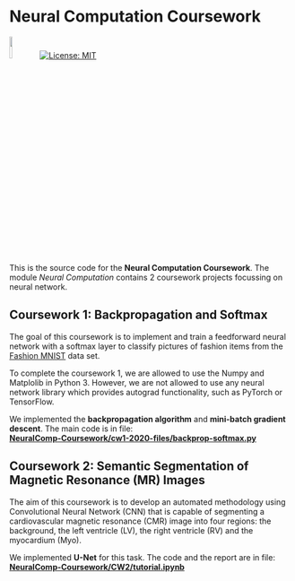 # Neural Computation Coursework

[<img src="https://raw.githubusercontent.com/pytorch/pytorch/master/docs/source/_static/img/pytorch-logo-dark.png" width="10%">](https://pytorch.org/)
[![License: MIT](https://img.shields.io/badge/License-MIT-yellow.svg)](https://opensource.org/licenses/MIT)   

This is the source code for the **Neural Computation Coursework**. The module *Neural Computation* contains 2 coursework projects focussing on neural network.  


## Coursework 1: Backpropagation and Softmax
The goal of this coursework is to implement and train a feedforward neural network with a softmax layer to classify pictures of fashion items from the [Fashion MNIST](https://github.com/zalandoresearch/fashion-mnist) data set.

To complete the coursework 1, we are allowed to use the Numpy and Matplolib in Python 3. However, we are not allowed to use any neural network library which provides autograd functionality, such as PyTorch or TensorFlow.

We implemented the **backpropagation algorithm** and **mini-batch gradient descent**. The main code is in file:  
[**NeuralComp-Coursework/cw1-2020-files/backprop-softmax.py**](https://github.com/LetianLee/NeuralComp-Coursework/blob/main/cw1-2020-files/backprop-softmax.py)


## Coursework 2: Semantic Segmentation of Magnetic Resonance (MR) Images
The aim of this coursework is to develop an automated methodology using Convolutional Neural Network (CNN) that is capable of segmenting a cardiovascular magnetic resonance (CMR) image into four regions: the background, the left ventricle (LV), the right ventricle (RV) and the myocardium (Myo).

We implemented **U-Net** for this task. The code and the report are in file:  
[**NeuralComp-Coursework/CW2/tutorial.ipynb**](https://github.com/LetianLee/NeuralComp-Coursework/blob/main/CW2/tutorial.ipynb)
